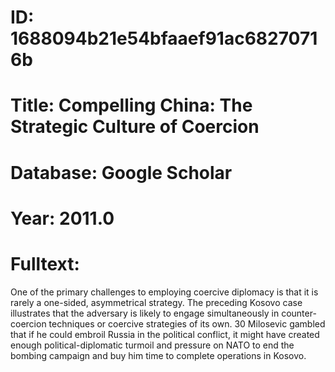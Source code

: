 # ID: 1688094b21e54bfaaef91ac68270716b
# Title: Compelling China: The Strategic Culture of Coercion
# Database: Google Scholar
# Year: 2011.0
# Fulltext:
One of the primary challenges to employing coercive diplomacy is that it is rarely a one-sided, asymmetrical strategy.
The preceding Kosovo case illustrates that the adversary is likely to engage simultaneously in counter-coercion techniques or coercive strategies of its own.
30 Milosevic gambled that if he could embroil Russia in the political conflict, it might have created enough political-diplomatic turmoil and pressure on NATO to end the bombing campaign and buy him time to complete operations in Kosovo.